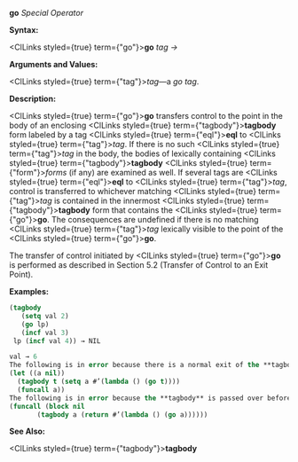 **go** *Special Operator* 



**Syntax:** 



<ClLinks styled={true} term={"go"}><b>go</b></ClLinks> *tag →* 



**Arguments and Values:** 



<ClLinks styled={true} term={"tag"}><i>tag</i></ClLinks>—a *go tag*. 



**Description:** 



<ClLinks styled={true} term={"go"}><b>go</b></ClLinks> transfers control to the point in the body of an enclosing <ClLinks styled={true} term={"tagbody"}><b>tagbody</b></ClLinks> form labeled by a tag <ClLinks styled={true} term={"eql"}><b>eql</b></ClLinks> to <ClLinks styled={true} term={"tag"}><i>tag</i></ClLinks>. If there is no such <ClLinks styled={true} term={"tag"}><i>tag</i></ClLinks> in the body, the bodies of lexically containing <ClLinks styled={true} term={"tagbody"}><b>tagbody</b></ClLinks> <ClLinks styled={true} term={"form"}><i>forms</i></ClLinks> (if any) are examined as well. If several tags are <ClLinks styled={true} term={"eql"}><b>eql</b></ClLinks> to <ClLinks styled={true} term={"tag"}><i>tag</i></ClLinks>, control is transferred to whichever matching <ClLinks styled={true} term={"tag"}><i>tag</i></ClLinks> is contained in the innermost <ClLinks styled={true} term={"tagbody"}><b>tagbody</b></ClLinks> form that contains the <ClLinks styled={true} term={"go"}><b>go</b></ClLinks>. The consequences are undefined if there is no matching <ClLinks styled={true} term={"tag"}><i>tag</i></ClLinks> lexically visible to the point of the <ClLinks styled={true} term={"go"}><b>go</b></ClLinks>. 



The transfer of control initiated by <ClLinks styled={true} term={"go"}><b>go</b></ClLinks> is performed as described in Section 5.2 (Transfer of Control to an Exit Point). 



**Examples:**
```lisp
(tagbody 
   (setq val 2) 
   (go lp) 
   (incf val 3) 
 lp (incf val 4)) → NIL 

val → 6 
The following is in error because there is a normal exit of the **tagbody** before the **go** is executed. 
(let ((a nil)) 
  (tagbody t (setq a #’(lambda () (go t)))) 
  (funcall a)) 
The following is in error because the **tagbody** is passed over before the **go** *form* is executed. 
(funcall (block nil 
	   (tagbody a (return #’(lambda () (go a)))))) 
```
**See Also:** 



<ClLinks styled={true} term={"tagbody"}><b>tagbody</b></ClLinks> 



